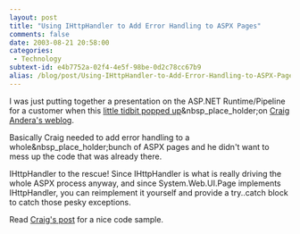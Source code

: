 ```yaml
---
layout: post
title: "Using IHttpHandler to Add Error Handling to ASPX Pages"
comments: false
date: 2003-08-21 20:58:00
categories:
 - Technology
subtext-id: e4b7752a-02f4-4e5f-98be-0d2c78cc67b9
alias: /blog/post/Using-IHttpHandler-to-Add-Error-Handling-to-ASPX-Pages.aspx
---
```



I was just putting together a presentation on the ASP.NET Runtime/Pipeline for a customer when this [little tidbit popped up](http://staff.develop.com/candera/weblog2/permalink.aspx/60cb3dc2-fe67-4f88-9771-eeaebe507795)&nbsp_place_holder;on [Craig Andera's weblog](http://staff.develop.com/candera/weblog2/).

Basically Craig needed to add error handling to a whole&nbsp_place_holder;bunch of ASPX pages and he didn't want to mess up the code that was already there.

IHttpHandler to the rescue! Since IHttpHandler is what is really driving the whole ASPX process anyway, and since System.Web.UI.Page implements IHttpHandler, you can reimplement it yourself and provide a try..catch block to catch those pesky exceptions.

Read [Craig's post](http://staff.develop.com/candera/weblog2/permalink.aspx/60cb3dc2-fe67-4f88-9771-eeaebe507795) for a nice code sample.
